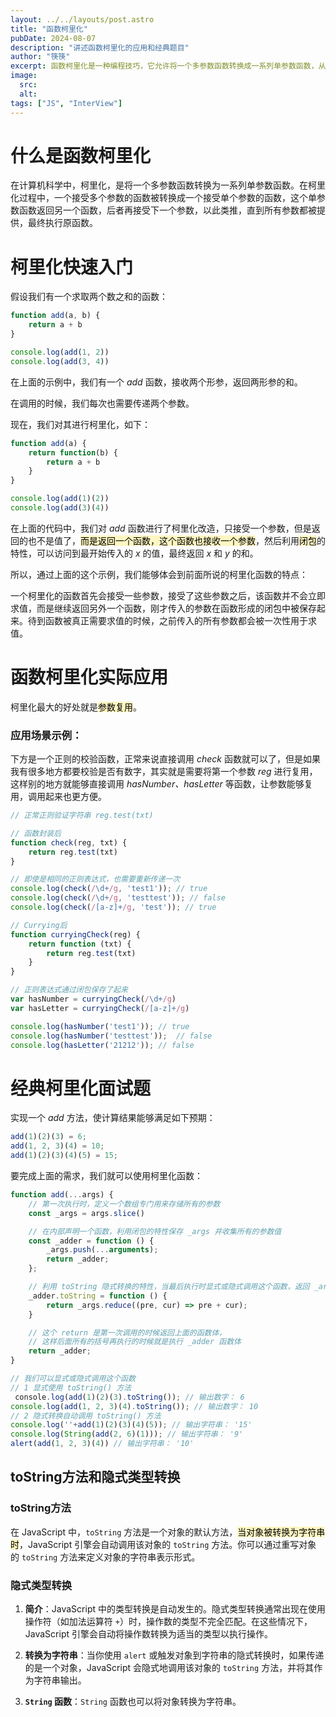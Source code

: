 ```yaml
---
layout: ../../layouts/post.astro
title: "函数柯里化"
pubDate: 2024-08-07
description: "讲述函数柯里化的应用和经典题目"
author: "筷筷"
excerpt: 函数柯里化是一种编程技巧，它允许将一个多参数函数转换成一系列单参数函数，从而实现参数的复用和延迟求值。本文通过示例代码，首先介绍了柯里化的基本过程，然后展示了其在实际开发中的应用，如参数复用在正则表达式校验函数中的优势。文章还提供了一个经典面试题，演示了如何实现一个能够接受不定数量参数的柯里化函数，并讨论了JavaScript中的toString方法和隐式类型转换的概念。
image:
  src:
  alt: 
tags: ["JS", "InterView"]
---
```


# 什么是函数柯里化

在计算机科学中，柯里化，是将一个多参数函数转换为一系列单参数函数。在柯里化过程中，一个接受多个参数的函数被转换成一个接受单个参数的函数，这个单参数函数返回另一个函数，后者再接受下一个参数，以此类推，直到所有参数都被提供，最终执行原函数。

# 柯里化快速入门

假设我们有一个求取两个数之和的函数：

```js
function add(a, b) {
	return a + b
}

console.log(add(1, 2))
console.log(add(3, 4))
```

在上面的示例中，我们有一个 _add_ 函数，接收两个形参，返回两形参的和。

在调用的时候，我们每次也需要传递两个参数。

现在，我们对其进行柯里化，如下：

```js
function add(a) {
	return function(b) {
		return a + b
	}
}

console.log(add(1)(2))
console.log(add(3)(4))
```

在上面的代码中，我们对 _add_ 函数进行了柯里化改造，只接受一个参数，但是返回的也不是值了，<mark style="background: #FFF3A3A6;">而是返回一个函数，这个函数也接收一个参数</mark>，然后利用<mark style="background: #FFF3A3A6;">闭包</mark>的特性，可以访问到最开始传入的 _x_ 的值，最终返回 _x_ 和 _y_ 的和。

所以，通过上面的这个示例，我们能够体会到前面所说的柯里化函数的特点：

一个柯里化的函数首先会接受一些参数，接受了这些参数之后，该函数并不会立即求值，而是继续返回另外一个函数，刚才传入的参数在函数形成的闭包中被保存起来。待到函数被真正需要求值的时候，之前传入的所有参数都会被一次性用于求值。

# 函数柯里化实际应用

柯里化最大的好处就是<mark style="background: #FFF3A3A6;">参数复用</mark>。

### 应用场景示例：

下方是一个正则的校验函数，正常来说直接调用 _check_ 函数就可以了，但是如果我有很多地方都要校验是否有数字，其实就是需要将第一个参数 _reg_ 进行复用，这样别的地方就能够直接调用 _hasNumber、hasLetter_ 等函数，让参数能够复用，调用起来也更方便。

```js
// 正常正则验证字符串 reg.test(txt)

// 函数封装后
function check(reg, txt) {
    return reg.test(txt)
}

// 即使是相同的正则表达式，也需要重新传递一次
console.log(check(/\d+/g, 'test1')); // true
console.log(check(/\d+/g, 'testtest')); // false
console.log(check(/[a-z]+/g, 'test')); // true

// Currying后
function curryingCheck(reg) {
    return function (txt) {
        return reg.test(txt)
    }
}

// 正则表达式通过闭包保存了起来
var hasNumber = curryingCheck(/\d+/g)
var hasLetter = curryingCheck(/[a-z]+/g)

console.log(hasNumber('test1')); // true
console.log(hasNumber('testtest'));  // false
console.log(hasLetter('21212')); // false
```

# 经典柯里化面试题

实现一个 _add_ 方法，使计算结果能够满足如下预期：

```js
add(1)(2)(3) = 6;
add(1, 2, 3)(4) = 10;
add(1)(2)(3)(4)(5) = 15;
```

要完成上面的需求，我们就可以使用柯里化函数：

```js
function add(...args) {
    // 第一次执行时，定义一个数组专门用来存储所有的参数
	const _args = args.slice()

    // 在内部声明一个函数，利用闭包的特性保存 _args 并收集所有的参数值
    const _adder = function () {
        _args.push(...arguments);
        return _adder;
    };

    // 利用 toString 隐式转换的特性，当最后执行时显式或隐式调用这个函数，返回 _args 的累加和
    _adder.toString = function () {
        return _args.reduce((pre, cur) => pre + cur);
    }

    // 这个 return 是第一次调用的时候返回上面的函数体，
    // 这样后面所有的括号再执行的时候就是执行 _adder 函数体
    return _adder;
}

// 我们可以显式或隐式调用这个函数
// 1 显式使用 toString() 方法
 console.log(add(1)(2)(3).toString()); // 输出数字： 6
console.log(add(1, 2, 3)(4).toString()); // 输出数字： 10
// 2 隐式转换自动调用 toString() 方法
console.log(''+add(1)(2)(3)(4)(5)); // 输出字符串： '15'
console.log(String(add(2, 6)(1))); // 输出字符串： '9'
alert(add(1, 2, 3)(4)) // 输出字符串： '10'
```

## toString方法和隐式类型转换
### toString方法

在 JavaScript 中，`toString` 方法是一个对象的默认方法，<mark style="background: #FFF3A3A6;">当对象被转换为字符串时</mark>，JavaScript 引擎会自动调用该对象的 `toString` 方法。你可以通过重写对象的 `toString` 方法来定义对象的字符串表示形式。

### 隐式类型转换

1. **简介**：JavaScript 中的类型转换是自动发生的。隐式类型转换通常出现在使用操作符（如加法运算符 `+`）时，操作数的类型不完全匹配。在这些情况下，JavaScript 引擎会自动将操作数转换为适当的类型以执行操作。

2. **转换为字符串**：当你使用 `alert` 或触发对象到字符串的隐式转换时，如果传递的是一个对象，JavaScript 会隐式地调用该对象的 `toString` 方法，并将其作为字符串输出。

3. **`String` 函数**：`String` 函数也可以将对象转换为字符串。

